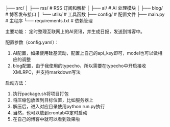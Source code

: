 ├── src/
│   ├── rss/          # RSS 订阅和解析
│   ├── ai/           # AI 处理模块
│   ├── blog/         # 博客发布接口
│   └── utils/        # 工具函数
├── config/           # 配置文件
├── main.py          # 主程序
└── requirements.txt  # 依赖管理

主要功能：
定时整理互联网上的AI资讯，并生成日报，发送到博客中。

配置参数（config.yaml）：
1. AI配置，如果使用硅基流动，配置上自己的api_key即可，model也可以做相应的调整
2. blog配置，由于我使用的typecho，所以需要在typecho中开启接收XMLRPC，并支持markdown写法

启动方法：
1. 执行package.sh将项目打包
2. 将压缩包放置到目标位置，比如服务器上
3. 解压后，进入对应目录使用python run.py执行
4. 当然，也可以放到crontab中定时启动
5. 在自己的博客中就可以看到效果啦
